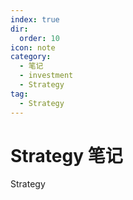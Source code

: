 ```yaml
---
index: true
dir:
  order: 10
icon: note
category:
  - 笔记
  - investment
  - Strategy
tag:
  - Strategy
---
```


# Strategy 笔记

Strategy 
